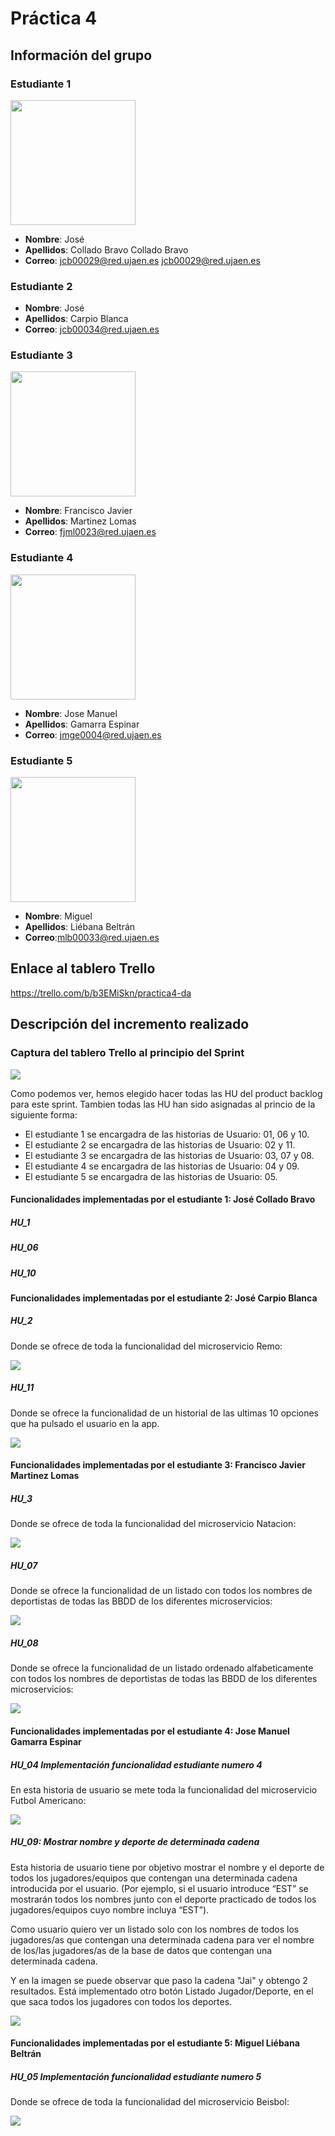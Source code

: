 # Práctica 4
## Información del grupo
### Estudiante 1

<img src='/jcollado.png' width='200px'>

* **Nombre**: José
* **Apellidos**: Collado Bravo Collado Bravo
* **Correo**: jcb00029@red.ujaen.es jcb00029@red.ujaen.es
### Estudiante 2
* **Nombre**: José
* **Apellidos**: Carpio Blanca
* **Correo**: jcb00034@red.ujaen.es
### Estudiante 3

<img src='/Francisco.jpg' width='200px'>

* **Nombre**: Francisco Javier
* **Apellidos**: Martinez Lomas
* **Correo**: fjml0023@red.ujaen.es
### Estudiante 4
<img src='/jose.png' width='200px'>

* **Nombre**: Jose Manuel
* **Apellidos**: Gamarra Espinar
* **Correo**: jmge0004@red.ujaen.es
### Estudiante 5
<img src='/miguel.jpg' width='200px'>

* **Nombre**: Miguel
* **Apellidos**: Liébana Beltrán
* **Correo**:mlb00033@red.ujaen.es

## Enlace al tablero Trello
https://trello.com/b/b3EMiSkn/practica4-da

## Descripción del incremento realizado
### Captura del tablero Trello al principio del Sprint

<img src='assets/img/Trello_inicio.png'>

Como podemos ver, hemos elegido hacer todas las HU del product backlog para este sprint.
Tambien todas las HU han sido asignadas al princio de la siguiente forma:
- El estudiante 1 se encargadra de las historias de Usuario: 01, 06 y 10.
- El estudiante 2 se encargadra de las historias de Usuario: 02 y 11.
- El estudiante 3 se encargadra de las historias de Usuario: 03, 07 y 08.
- El estudiante 4 se encargadra de las historias de Usuario: 04 y 09.
- El estudiante 5 se encargadra de las historias de Usuario: 05.

#### Funcionalidades implementadas por el estudiante 1: José Collado Bravo

##### HU_1

##### HU_06

##### HU_10


#### Funcionalidades implementadas por el estudiante 2: José Carpio Blanca

##### HU_2
Donde se ofrece de toda la funcionalidad del microservicio Remo:

<img src='assets/img/HU_2.PNG'>

##### HU_11
Donde se ofrece la funcionalidad de un historial de las ultimas 10 opciones que ha pulsado el usuario en la app.

<img src='assets/img/HU_11.PNG'>

#### Funcionalidades implementadas por el estudiante 3: Francisco Javier Martinez Lomas

##### HU_3
Donde se ofrece de toda la funcionalidad del microservicio Natacion:

<img src='assets/img/HU_03.JPG'>

##### HU_07
Donde se ofrece la funcionalidad de un listado con todos los nombres de deportistas de todas las BBDD de los diferentes microservicios:

<img src='assets/img/HU_07.JPG'>

##### HU_08
Donde se ofrece la funcionalidad de un listado ordenado alfabeticamente con todos los nombres de deportistas de todas las BBDD de los diferentes microservicios:

<img src='assets/img/HU_08.JPG'>

#### Funcionalidades implementadas por el estudiante 4: Jose Manuel Gamarra Espinar

##### HU_04 Implementación funcionalidad estudiante numero 4
En esta historia de usuario se mete toda la funcionalidad del microservicio Futbol Americano:

<img src='assets/img/HU_04.JPG'>

##### HU_09: Mostrar nombre y deporte de determinada cadena
Esta historia de usuario tiene por objetivo mostrar el nombre y el deporte de todos los jugadores/equipos que contengan una determinada cadena introducida por el usuario. (Por ejemplo, si el usuario introduce “EST” se mostrarán todos los nombres junto con el deporte practicado de todos los jugadores/equipos cuyo nombre incluya “EST”).

Como usuario quiero ver un listado solo con los nombres de todos los jugadores/as que contengan una determinada cadena para ver el nombre de los/las jugadores/as de la base de datos que contengan una determinada cadena.

Y en la imagen se puede observar que paso la cadena "Jai" y obtengo 2 resultados. Está implementado otro botón Listado Jugador/Deporte, en el que saca todos los jugadores con todos los deportes.

<img src='assets/img/HU_09.JPG'>

#### Funcionalidades implementadas por el estudiante 5: Miguel Liébana Beltrán

##### HU_05 Implementación funcionalidad estudiante numero 5
Donde se ofrece de toda la funcionalidad del microservicio Beisbol:

<img src='assets/img/HU_05.png'>

